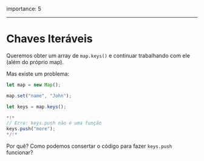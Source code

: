 importance: 5

---

# Chaves Iteráveis

Queremos obter um array de `map.keys()` e continuar trabalhando com ele (além do próprio map).

Mas existe um problema:

```js run
let map = new Map();

map.set("name", "John");

let keys = map.keys();

*!*
// Erro: keys.push não é uma função
keys.push("more");
*/!*
```

Por quê? Como podemos consertar o código para fazer `keys.push` funcionar?
